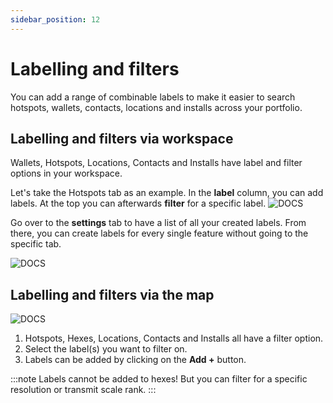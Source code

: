 ```yaml
---
sidebar_position: 12
---
```


# Labelling and filters

You can add a range of combinable labels to make it easier to search hotspots, wallets, contacts, locations and installs across your portfolio.

## Labelling and filters via workspace

Wallets, Hotspots, Locations, Contacts and Installs have label and filter options in your workspace.

Let's take the Hotspots tab as an example. In the **label** column, you can add labels. At the top you can afterwards **filter** for a specific label.
![DOCS](/img/advanced/workspace-labelling.png)

Go over to the **settings** tab to have a list of all your created labels. From there, you can create labels for every single feature without going to the specific tab.

![DOCS](/img/advanced/workspace-labelling-settings.png)

## Labelling and filters via the map

![DOCS](/img/advanced/map-labelling.png)

1. Hotspots, Hexes, Locations, Contacts and Installs all have a filter option.
2. Select the label(s) you want to filter on.
3. Labels can be added by clicking on the **Add +** button.

:::note
Labels cannot be added to hexes! But you can filter for a specific resolution or transmit scale rank.
:::
